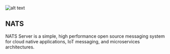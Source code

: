 ![alt text](https://nats.io/img/large-logo.png)
## NATS
NATS Server is a simple, high performance open source messaging system for cloud native applications, IoT messaging, and microservices architectures.

